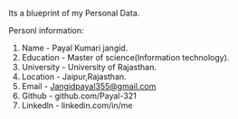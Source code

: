 Its a blueprint of my Personal Data.

Personl information:
1. Name - Payal Kumari jangid.
2. Education - Master of science(Information technology).
3. University - University of Rajasthan.
4. Location - Jaipur,Rajasthan.
5. Email - Jangidpayal355@gmail.com
6. Github - github.com/Payal-321
7. Linkedln - linkedin.com/in/me
